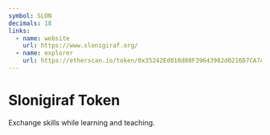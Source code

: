 ```yaml
---
symbol: SLON
decimals: 18
links:
  - name: website
    url: https://www.slonigiraf.org/
  - name: explorer
    url: https://etherscan.io/token/0x35242Ed010d80F39643982d0216D7CA7AD1FA841
---
```


# Slonigiraf Token

Exchange skills while learning and teaching.

